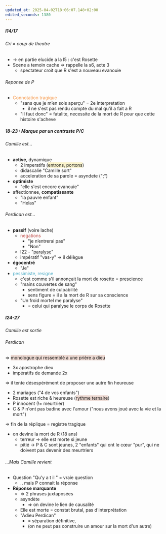 ```yaml
---
updated_at: 2025-04-02T18:06:07.148+02:00
edited_seconds: 1380
---
```

##### l14/17
###### Cri = coup de theatre
- -> en partie elucide a la l5 : c'est Rosette
- Scene a temoin cache => rappelle la s6, acte 3
	- spectateur croit que R s'est a nouveau evanouie
###### Reponse de P
- <font color="#f79646">Connotation tragique</font>
	- "sans que je m’en sois aperçu" = 2e interpretation
		- il ne s'est pas rendu compte du mal qu'il a fait a R
	- "Il faut donc" = fatalite, necessite de la mort de R pour que cette histoire s'acheve
##### 18-23 : Marque par un contraste P/C
###### Camille est...
- **active**, dynamique
	- 2 imperatifs (<span style="background:rgba(240, 200, 0, 0.2)">entrons, portons</span>)
	- didascalie "Camille sort"
	- acceleration de sa parole = asyndete (";")
- **optimiste**
	- "elle s'est encore evanouie"
- affectionnee, **compatissante**
	- "la pauvre enfant"
	- "Helas"
###### Perdican est...
- **passif** (voire lache)
	- <font color="#c0504d">negations</font>
		- "je n’entrerai pas"
		- "Non"
	- l22 - "<u>paralyse</u>"
	- impératif "vas-y" -> il délègue
- **égocentré**
	- "Je"
- <font color="#4bacc6">pessimiste, resigne</font>
	- c'est comme s'il annonçait la mort de rosette = prescience
	- "mains couvertes de sang"
		- sentiment de culpabilité
		- sens figure = il a la mort de R sur sa conscience
	- "Un froid mortel me paralyse"
		- = celui qui paralyse le corps de Rosette 
##### l24-27
*Camille est sortie*
###### Perdican
=> <span style="background:rgba(163, 67, 31, 0.2)">monologue qui ressemblé a une prière a dieu</span>
- 3x apostrophe dieu
- impératifs de demande 2x

=> il tente désespérément de proposer une autre fin heureuse
- 2 mariages ("4 de vos enfants")
- Rosette est riche & heureuse (<span style="background:rgba(163, 67, 31, 0.2)">rythme ternaire</span>)
- P innocent (!= meurtrier)
- C & P n'ont pas badine avec l'amour ("nous avons joué avec la vie et la mort")

=> fin de la réplique = registre tragique
- on devine la mort de R (18 ans)
	- terreur -> elle est morte si jeune
	- pitié -> P & C sont jeunes, 2 "enfants" qui ont le cœur "pur", qui ne doivent pas devenir des meurtriers
###### ...Mais Camille revient
- Question "Qu'y a t il " = vraie question
	- .. mais P connait la réponse
- **Réponse marquante**
	- => 2 phrases juxtaposées
	- asyndète
		- => on devine le lien de causalité
	- Elle est morte = constat brutal, pas d'interprétation
	- "Adieu Perdican" 
		- = séparation définitive, 
		- (on ne peut pas construire un amour sur la mort d'un autre)